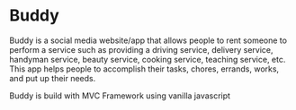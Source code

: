 # Buddy

Buddy is a social media website/app that allows people to rent someone to perform a service such as providing a driving service, delivery service, handyman service, beauty service, cooking service, teaching service, etc. 
This app helps people to accomplish their tasks, chores, errands, works, and put up their needs.

Buddy is build with MVC Framework using vanilla javascript 
